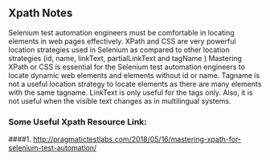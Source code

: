 ## Xpath Notes

Selenium test automation engineers must be comfortable in locating elements in web pages effectively. XPath and CSS are very powerful location strategies used in Selenium as compared to other location strategies (id, name, linkText, partialLinkText and tagName )
Mastering XPath or CSS is essential for the Selenium test automation engineers to locate dynamic web elements and elements without id or name. Tagname is not a useful location strategy to locate elements as there are many elements with the same tagname. LinkText 
is only useful for the <a> tags only. Also, it is not useful when the visible text changes as in multilingual systems.
  
  ### Some Useful Xpath Resource Link:
  
  ####1. http://pragmatictestlabs.com/2018/05/16/mastering-xpath-for-selenium-test-automation/
  
